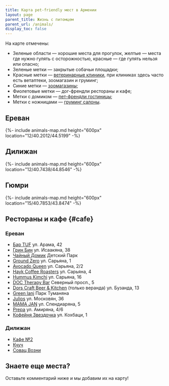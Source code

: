 ```yaml
---
title: Карта pet-friendly мест в Армении
layout: page
parent_title: Жизнь с питомцем
parent_url: /animals/
display_toc: false
---
```


На карте отмечены:

- Зеленые области — хорошие места для прогулок, желтые — места где нужно гулять с осторожностью, красные — где гулять нельзя или опасно;
- Зеленые метки — закрытые собачьи площадки;
- Красные метки — [ветеринарные клиники](vetclinics.md), при клиниках здесь часто есть ветаптеки, зоомагазин и груминг;
- Синие метки — [зоомагазины](shops.md);
- Фиолетовые метки — дог-френдли рестораны и кафе;
- Метки с домиком — [пет-френдли гостиницы](hotels.md);
- Метки с ножницами — [груминг салоны](grooming.md).

## Ереван

{%- include animals-map.md height="600px" location="12/40.2012/44.5199" -%}

## Дилижан

{%- include animals-map.md height="600px" location="12/40.7438/44.8546" -%}

## Гюмри

{%- include animals-map.md height="600px" location="15/40.7853/43.8474" -%}

## Рестораны и кафе {#cafe}

### Ереван

- [Бар TUF](https://www.tuf.su) ул. Арама, 42
- [Грин Бин](https://yandex.ru/maps/org/grin_bin/33792362159/) ул. Исаакяна, 38
- [Чайный Домик](https://yandex.ru/maps/org/chayny_domik/167587794622/) Детский Парк
- [Ground Zero](https://yandex.ru/maps/org/ground_zero/187272188529/) ул. Сарьяна, 1
- [Avocado Queen](https://yandex.ru/maps/org/avocado_queen_yerevan/59200775827/) ул. Сарьяна, 2/2
- [Hayk Coffee Roasters](https://yandex.ru/maps/org/hayk_coffee_roasters/151031274555/) ул. Сарьяна, 4
- [Hummus Kimchi](https://yandex.ru/maps/org/hummus_kimchi/10247476118/) ул. Сарьяна, 16
- [DOC Therapy Bar](https://yandex.ru/maps/org/doc_therapy_bar/163914060399/) Северный просп., 5
- [Dors Craft Beer & Kitchen](https://yandex.ru/maps/org/dors_kraft_biyer_end_kitchen/167907282429/) (только веранда) ул. Бузанда, 13
- [Green lanj](https://yandex.ru/maps/org/green_lanj/54281041477/) Парк Туманяна
- [Julios](https://yandex.ru/maps/org/julios/100091795357/) ул. Московян, 36
- [MAMA JAN](https://yandex.ru/maps/org/mama_jan/161012235389/) ул. Спендиаряна, 5
- [Prepa](https://yandex.ru/maps/org/prepa/46656616641/) ул. Амиряна, 4/6
- [Кофейня Звездочка](https://yandex.ru/maps/org/zvyozdochka/97600615491/) ул. Кохбаци, 1

### Дилижан

- [Кафе №2](https://yandex.ru/maps/org/cafe_2/222737698143/)
- [Кчуч](https://yandex.ru/maps/org/kchuch/108116108720/)
- [Совац Возни](https://yandex.ru/maps/org/sovats_vozni/156793485090/)

## Знаете еще места?

Оставьте комментарий ниже и мы добавим их на карту!
